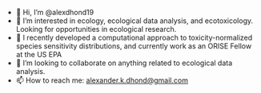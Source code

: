 - 👋 Hi, I’m @alexdhond19
- 👀 I’m interested in ecology, ecological data analysis, and ecotoxicology. Looking for opportunities in ecological research.
- 🌱 I recently developed a computational approach to toxicity-normalized species sensitivity distributions, and currently work as an ORISE Fellow at the US EPA
- 💞️ I’m looking to collaborate on anything related to ecological data analysis.
- 📫 How to reach me: alexander.k.dhond@gmail.com

<!---
alexdhond19/alexdhond19 is a ✨ special ✨ repository because its `README.md` (this file) appears on your GitHub profile.
You can click the Preview link to take a look at your changes.
--->

